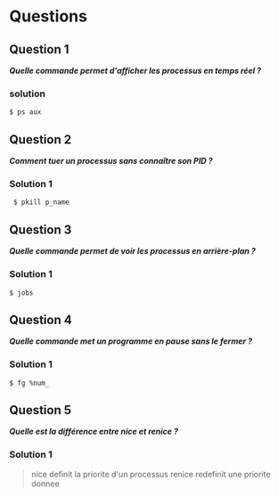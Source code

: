 # Questions

## Question 1
***Quelle commande permet d'afficher les processus en temps réel ?***

### solution 

```
$ ps aux
```


## Question 2
***Comment tuer un processus sans connaître son PID ?***

### Solution 1
```
 $ pkill p_name
```


## Question 3
***Quelle commande permet de voir les processus en arrière-plan ?***

### Solution 1

```
$ jobs
```

## Question 4
***Quelle commande met un programme en pause sans le fermer ?***

### Solution 1
```
$ fg %num_ 
```

## Question 5
***Quelle est la différence entre nice et renice ?***

### Solution 1
> nice definit la priorite d'un processus
> renice redefinit une priorite donnee


